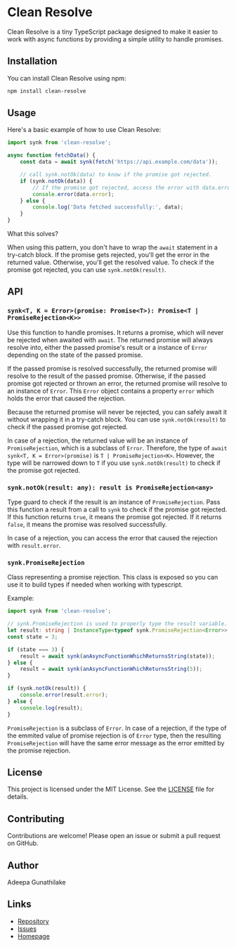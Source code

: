 # Clean Resolve

Clean Resolve is a tiny TypeScript package designed to make it easier to work with async functions by providing a simple utility to handle promises.

## Installation

You can install Clean Resolve using npm:

```bash
npm install clean-resolve
```

## Usage

Here's a basic example of how to use Clean Resolve:

```ts
import synk from 'clean-resolve';

async function fetchData() {
    const data = await synk(fetch('https://api.example.com/data'));

    // call synk.notOk(data) to know if the promise got rejected.
    if (synk.notOk(data)) {
        // If the promise got rejected, access the error with data.error
        console.error(data.error);
    } else {
        console.log('Data fetched successfully:', data);
    }
}
```

What this solves?

When using this pattern, you don't have to wrap the `await` statement in a
try-catch block. If the promise gets rejected, you'll get the error in the
returned value. Otherwise, you'll get the resolved value. To check if the
promise got rejected, you can use `synk.notOk(result)`.

## API

### `synk<T, K = Error>(promise: Promise<T>): Promise<T | PromiseRejection<K>>`

Use this function to handle promises. It returns a promise, which will never be rejected when
awaited with `await`. The returned promise will always resolve into, either the passed promise's
result or a instance of `Error` depending on the state of the passed promise. 

If the passed promise is resolved successfully, the returned promise will resolve to the result of the
passed promise. Otherwise, if the passed promise got rejected or thrown an error, the returned promise
will resolve to an instance of `Error`. This `Error` object contains a property `error` which holds the
error that caused the rejection.

Because the returned promise will never be rejected, you can safely await it without wrapping it in a
try-catch block. You can use `synk.notOk(result)` to check if the passed promise got rejected.

In case of a rejection, the returned value will be an instance of `PromiseRejection`, which is a subclass
of `Error`. Therefore, the type of `await synk<T, K = Error>(promise)` is `T | PromiseRejection<K>`. However, the type
will be narrowed down to `T` if you use `synk.notOk(result)` to check if the promise got rejected.

### `synk.notOk(result: any): result is PromiseRejection<any>`

Type guard to check if the result is an instance of `PromiseRejection`. Pass this function a result from
a call to `synk` to check if the promise got rejected. If this function returns `true`, it means the promise
got rejected. If it returns `false`, it means the promise was resolved successfully.

In case of a rejection, you can access the error that caused the rejection with `result.error`.

### `synk.PromiseRejection`

Class representing a promise rejection. This class is exposed so you can use it to build types if needed
when working with typescript.

Example:

```ts
import synk from 'clean-resolve';

// synk.PromiseRejection is used to properly type the result variable.
let result: string | InstanceType<typeof synk.PromiseRejection<Error>>;
const state = 3;

if (state === 3) {
    result = await synk(anAsyncFunctionWhichReturnsString(state));
} else {
    result = await synk(anAsyncFunctionWhichReturnsString(5));
}

if (synk.notOk(result)) {
    console.error(result.error);
} else {
    console.log(result);
}
```

`PromiseRejection` is a subclass of `Error`. In case of a rejection, if the type of the emmited value
of promise rejection is of `Error` type, then the resulting `PromiseRejection` will have the same
error message as the error emitted by the promise rejection.

## License

This project is licensed under the MIT License. See the [LICENSE](./LICENSE) file for details.

## Contributing

Contributions are welcome! Please open an issue or submit a pull request on GitHub.

## Author

Adeepa Gunathilake

## Links

- [Repository](https://github.com/cipherdragon/clean-resolve)
- [Issues](https://github.com/cipherdragon/clean-resolve/issues)
- [Homepage](https://github.com/cipherdragon/clean-resolve#readme)